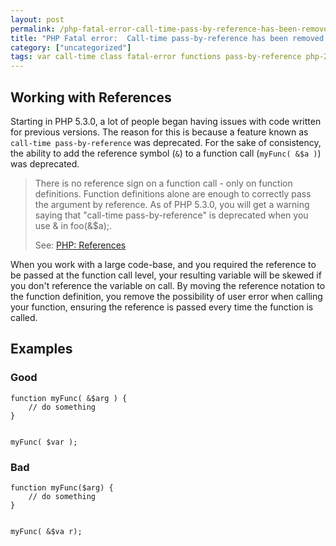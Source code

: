 ```yaml
---
layout: post
permalink: /php-fatal-error-call-time-pass-by-reference-has-been-removed-in
title: "PHP Fatal error:  Call-time pass-by-reference has been removed in"
category: ["uncategorized"]
tags: var call-time class fatal-error functions pass-by-reference php-2 php-fatal-error reference removed
---
```

## Working with References

Starting in PHP 5.3.0, a lot of people began having issues with code written for previous versions. The reason for this is because a feature known as `call-time pass-by-reference` was deprecated. For the sake of consistency, the ability to add the reference symbol (`&`) to a function call (`myFunc( &$a )`) was deprecated.

> There is no reference sign on a function call - only on function definitions. Function definitions alone are enough to correctly pass the argument by reference. As of PHP 5.3.0, you will get a warning saying that "call-time pass-by-reference" is deprecated when you use & in foo(&$a);.
> 
> See: [PHP: References](http://php.net/manual/language.references.pass.php)

When you work with a large code-base, and you required the reference to be passed at the function call level, your resulting variable will be skewed if you don't reference the variable on call. By moving the reference notation to the function definition, you remove the possibility of user error when calling your function, ensuring the reference is passed every time the function is called.

## Examples

### Good

    function myFunc( &$arg ) { 
        // do something
    } 
    
    
    myFunc( $var );

### Bad

    function myFunc($arg) { 
        // do something
    } 
    
    
    myFunc( &$va r);

